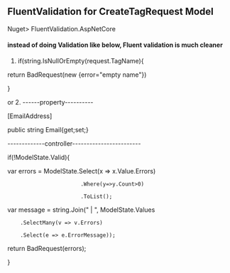 ## FluentValidation for CreateTagRequest Model

Nuget> FluentValidation.AspNetCore


#### instead of doing Validation like below, Fluent validation is much cleaner
1. if(string.IsNullOrEmpty(request.TagName){

return BadRequest(new  {error="empty name"})

}

or 2. ------property----------

[EmailAddress]

public string Email{get;set;}

-------------controller------------------------

if(!ModelState.Valid){

var errors = ModelState.Select(x => x.Value.Errors)

                           .Where(y=>y.Count>0)
                           
                           .ToList();

var message = string.Join(" | ", ModelState.Values

        .SelectMany(v => v.Errors)
        
        .Select(e => e.ErrorMessage));

return BadRequest(errors);

}
